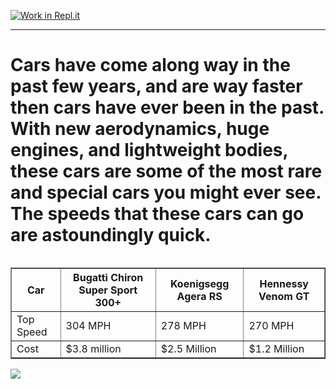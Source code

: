 [![Work in Repl.it](https://classroom.github.com/assets/work-in-replit-14baed9a392b3a25080506f3b7b6d57f295ec2978f6f33ec97e36a161684cbe9.svg)](https://classroom.github.com/online_ide?assignment_repo_id=3342028&assignment_repo_type=AssignmentRepo)
<!DOCTYPE html>
<html>
  <head>
  <titleFastest Road Legal Cars.<title>
  <head>
  <hr>
    <Body>
    <h1>  Cars have come along way in the past few years, and are way faster then cars have ever been in the past.  With new aerodynamics, huge engines, and lightweight bodies, these cars are some of the most rare and special cars you might ever see.  The speeds that these cars can go are astoundingly quick. 
      </h1>
  <table>
      <table border="1">
        <tr>
          <th>Car</th>
          <th>Bugatti Chiron Super Sport 300+</th>
          <th>Koenigsegg Agera RS</th>
          <th>Hennessy Venom GT</th>
        </tr>
        <tr>
            <td>Top Speed</td>
            <td>304 MPH</td>
            <td>278 MPH</td>
            <td>270 MPH</td>
        </tr>
            <tr>
                <td>Cost</td>
                <td>$3.8 million</td>
                <td>$2.5 Million</td>
                <td>$1.2 Million</td>
             </tr>
         </table>
           <body>
             <a href="https://en.wikipedia.org/wiki/Badlands_National_Park"><img src="https://upload.wikimedia.org/wikipedia/commons/thumb/b/b9/MK00609_Badlands.jpg/568px-MK00609_Badlands.jpg"
                                                                                 </body>                                                                      
           
                

